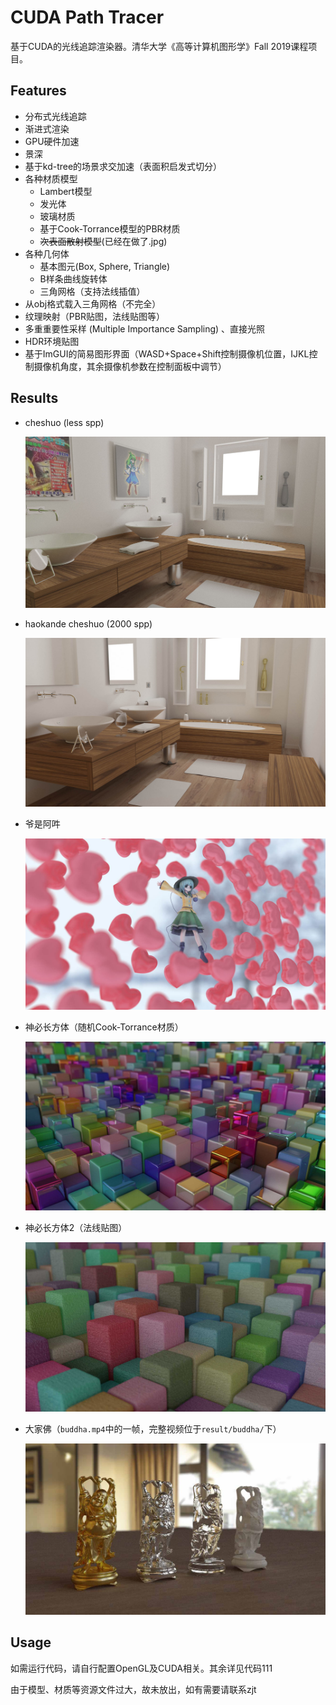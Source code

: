 # CUDA Path Tracer

基于CUDA的光线追踪渲染器。清华大学《高等计算机图形学》Fall 2019课程项目。

## Features

- 分布式光线追踪
- 渐进式渲染
- GPU硬件加速
- 景深
- 基于kd-tree的场景求交加速（表面积启发式切分）
- 各种材质模型
  - Lambert模型
  - 发光体
  - 玻璃材质
  - 基于Cook-Torrance模型的PBR材质
  - ~~次表面散射模型~~(已经在做了.jpg)
- 各种几何体
  - 基本图元(Box, Sphere, Triangle)
  - B样条曲线旋转体
  - 三角网格（支持法线插值）
- 从obj格式载入三角网格（不完全）
- 纹理映射（PBR贴图，法线贴图等）
- 多重重要性采样 (Multiple Importance Sampling) 、直接光照
- HDR环境贴图
- 基于ImGUI的简易图形界面（WASD+Space+Shift控制摄像机位置，IJKL控制摄像机角度，其余摄像机参数在控制面板中调节）

## Results

- cheshuo (less spp)

    ![](CUDA_Path_Tracer/result/gsc.jpg)

- haokande cheshuo (2000 spp)

    ![](CUDA_Path_Tracer/result/cheshuo.jpg)

- 爷是阿吽

    ![](CUDA_Path_Tracer/result/koishi_1.jpg)

- 神必长方体（随机Cook-Torrance材质）

    ![](CUDA_Path_Tracer/result/random3.jpg)

- 神必长方体2（法线贴图）

    ![](CUDA_Path_Tracer/result/random4.jpg)

- 大家佛（```buddha.mp4```中的一帧，完整视频位于```result/buddha/```下）

    ![](CUDA_Path_Tracer/result/buddha/buddha_1.jpg)

## Usage

如需运行代码，请自行配置OpenGL及CUDA相关。其余详见代码111

由于模型、材质等资源文件过大，故未放出，如有需要请联系zjt
